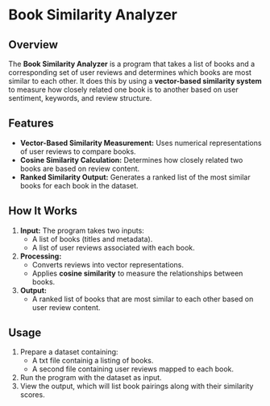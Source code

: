 # Book Similarity Analyzer

## Overview
The **Book Similarity Analyzer** is a program that takes a list of books and a corresponding set of user reviews and determines which books are most similar to each other. It does this by using a **vector-based similarity system** to measure how closely related one book is to another based on user sentiment, keywords, and review structure.

## Features
- **Vector-Based Similarity Measurement:** Uses numerical representations of user reviews to compare books.
- **Cosine Similarity Calculation:** Determines how closely related two books are based on review content.
- **Ranked Similarity Output:** Generates a ranked list of the most similar books for each book in the dataset.

## How It Works
1. **Input:** The program takes two inputs:
   - A list of books (titles and metadata).
   - A list of user reviews associated with each book.
2. **Processing:**
   - Converts reviews into vector representations.
   - Applies **cosine similarity** to measure the relationships between books.
3. **Output:**
   - A ranked list of books that are most similar to each other based on user review content.

## Usage
1. Prepare a dataset containing:
   - A txt file containig a listing of books.
   - A second file containing user reviews mapped to each book.
2. Run the program with the dataset as input.
3. View the output, which will list book pairings along with their similarity scores.



